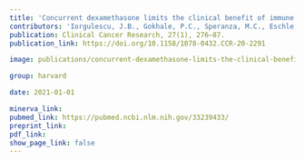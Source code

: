 ```yaml
---
title: 'Concurrent dexamethasone limits the clinical benefit of immune checkpoint blockade in glioblastoma.'
contributors: 'Iorgulescu, J.B., Gokhale, P.C., Speranza, M.C., Eschle, B.K., Poitras, M.J., Wilkens, M.K., Soroko, K.M., ... Reardon, D.A. (2021).'
publication: Clinical Cancer Research, 27(1), 276–87.
publication_link: https://doi.org/10.1158/1078-0432.CCR-20-2291

image: publications/concurrent-dexamethasone-limits-the-clinical-benefit-of-immune-checkpoint-blockade-in-glioblastoma.PNG

group: harvard

date: 2021-01-01

minerva_link:
pubmed_link: https://pubmed.ncbi.nlm.nih.gov/33239433/
preprint_link:
pdf_link:
show_page_link: false
---
```

